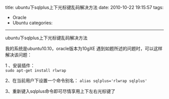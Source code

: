 title: ubuntu下sqlplus上下光标键乱码解决方法
date: 2010-10-22 19:15:57
tags:
- Oracle
- Ubuntu
categories:

---


ubuntu下sqlplus上下光标键乱码解决方法

我的系统是ubuntu10.10，oracle版本为10gXE
遇到如题所述的问题时，可以这样解决该问题：

1 、安装插件：  
 ```sudo apt-get install rlwrap```  


2、在当前用户下设置一个命令别名：
```alias sqlplus='rlwrap sqlplus'```  


3、重新键入sqlplus命令即可尽情享用上下左右光标键了
